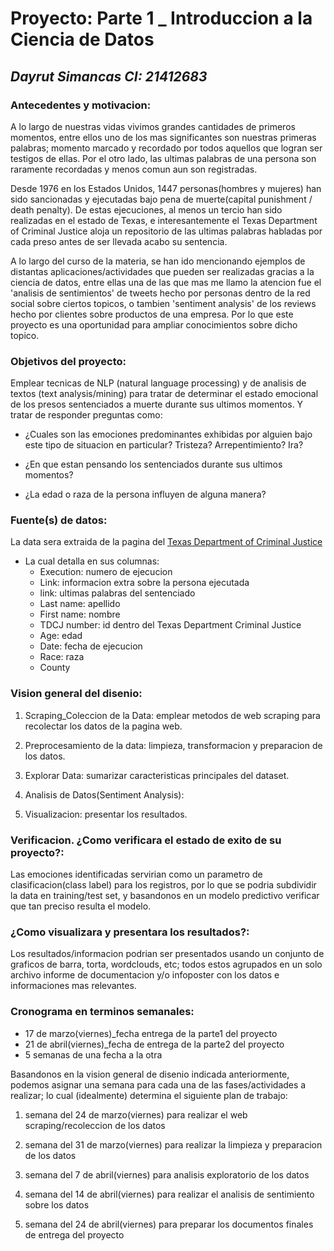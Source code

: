 # Proyecto: Parte 1 _ Introduccion a la Ciencia de Datos

## _Dayrut Simancas CI: 21412683_

### **Antecedentes y motivacion:**

A lo largo de nuestras vidas vivimos grandes cantidades de primeros momentos, entre ellos uno de los mas significantes son nuestras primeras palabras; momento marcado y recordado por todos aquellos que logran ser testigos de ellas. Por el otro lado, las ultimas palabras de una persona son raramente recordadas y menos comun aun son registradas.

Desde 1976 en los Estados Unidos, 1447 personas(hombres y mujeres) han sido sancionadas y ejecutadas bajo pena de muerte(capital punishment / death penalty). De estas ejecuciones, al menos un tercio han sido realizadas en el estado de Texas, e interesantemente el Texas Department of Criminal Justice aloja un repositorio de las ultimas palabras habladas por cada preso antes de ser llevada acabo su sentencia.

A lo largo del curso de la materia, se han ido mencionando ejemplos de distantas aplicaciones/actividades que pueden ser realizadas gracias a la ciencia de datos, entre ellas una de las que mas me llamo la atencion fue el 'analisis de sentimientos' de tweets hecho por personas dentro de la red social sobre ciertos topicos, o tambien 'sentiment analysis' de los reviews hecho por clientes sobre productos de una empresa. Por lo que este proyecto es una oportunidad para ampliar conocimientos sobre dicho topico.

### **Objetivos del proyecto:**

Emplear tecnicas de NLP (natural language processing) y de analisis de textos (text analysis/mining) para tratar de determinar el estado emocional de los presos sentenciados a muerte durante sus ultimos momentos. Y tratar de responder preguntas como:

+ ¿Cuales son las emociones predominantes exhibidas por alguien bajo este tipo de situacion en particular? Tristeza? Arrepentimiento? Ira?

+ ¿En que estan pensando los sentenciados durante sus ultimos momentos?

+ ¿La edad o raza de la persona influyen de alguna manera?


### **Fuente(s) de datos:**

La data sera extraida de la pagina del [Texas Department of Criminal Justice](http://www.tdcj.state.tx.us/death_row/dr_executed_offenders.html)

+ La cual detalla en sus columnas:
    - Execution: numero de ejecucion
    - Link: informacion extra sobre la persona ejecutada
    - link: ultimas palabras del sentenciado
    - Last name: apellido
    - First name: nombre
    - TDCJ number: id dentro del Texas Department Criminal Justice
    - Age: edad
    - Date: fecha de ejecucion
    - Race: raza
    - County

### **Vision general del disenio:**

1) Scraping_Coleccion de la Data: emplear metodos de web scraping para recolectar los datos de la pagina web.

2) Preprocesamiento de la data: limpieza, transformacion y preparacion de los datos.

3) Explorar Data: sumarizar caracteristicas principales del dataset.

4) Analisis de Datos(Sentiment Analysis):

5) Visualizacion: presentar los resultados.

### **Verificacion. ¿Como verificara el estado de exito de su proyecto?:**

Las emociones identificadas servirian como un parametro de clasificacion(class label) para los registros, por lo que se podria subdividir la data en training/test set, y basandonos en un modelo predictivo verificar que tan preciso resulta el modelo.

### **¿Como visualizara y presentara los resultados?:**

Los resultados/informacion podrian ser presentados usando un conjunto de graficos de barra, torta, wordclouds, etc; todos estos agrupados en un solo archivo informe de documentacion y/o infoposter con los datos e informaciones mas relevantes. 

### **Cronograma en terminos semanales:**

- 17 de marzo(viernes)_fecha entrega de la parte1 del proyecto
- 21 de abril(viernes)_fecha de entrega de la parte2 del proyecto
- 5 semanas de una fecha a la otra

Basandonos en la vision general de disenio indicada anteriormente, podemos asignar una semana para cada una de las fases/actividades a realizar; lo cual (idealmente) determina el siguiente plan de trabajo:

1) semana del 24 de marzo(viernes) para realizar el web scraping/recoleccion de los datos

2) semana del 31 de marzo(viernes) para realizar la limpieza y preparacion de los datos

3) semana del 7 de abril(viernes) para analisis exploratorio de los datos

4) semana del 14 de abril(viernes) para realizar el analisis de sentimiento sobre los datos

5) semana del 24 de abril(viernes) para preparar los documentos finales de entrega del proyecto